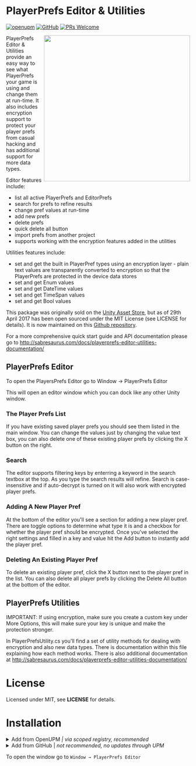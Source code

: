 # PlayerPrefs Editor & Utilities

[![openupm](https://img.shields.io/npm/v/com.sabresaurus.playerprefseditor?label=openupm&registry_uri=https://package.openupm.com)](https://openupm.com/packages/com.sabresaurus.playerprefseditor/) [![GitHub](https://img.shields.io/github/license/sabresaurus/PlayerPrefsEditor)](https://github.com/sabresaurus/PlayerPrefsEditor/blob/master/LICENSE.md) [![PRs Welcome](https://img.shields.io/badge/PRs-welcome-blue.svg)](http://makeapullrequest.com)

<img align="right" src="https://user-images.githubusercontent.com/17784523/154849207-15bf8111-fa6c-401f-8b7d-4bed69520216.png" width="400" />

PlayerPrefs Editor & Utilities provide an easy way to see what PlayerPrefs your game is using and change them at run-time. It also includes encryption support to protect your player prefs from casual hacking and has additional support for more data types.

Editor features include:
- list all active PlayerPrefs and EditorPrefs
- search for prefs to refine results
- change pref values at run-time
- add new prefs
- delete prefs
- quick delete all button
- import prefs from another project
- supports working with the encryption features added in the utilities

Utilities features include:
- set and get the built in PlayerPref types using an encryption layer - plain text values are transparently converted to encryption so that the PlayerPrefs are protected in the device data stores
- set and get Enum values
- set and get DateTime values
- set and get TimeSpan values
- set and get Bool values

This package was originally sold on the [Unity Asset Store](https://www.assetstore.unity3d.com/en/#!/content/26656), but as of 29th April 2017 has been open sourced under the MIT License (see LICENSE for details). It is now maintained on this [Github repository](https://github.com/sabresaurus/PlayerPrefsEditor).

For a more comprehensive quick start guide and API documentation please go to http://sabresaurus.com/docs/playerprefs-editor-utilities-documentation/


## PlayerPrefs Editor

To open the PlayersPrefs Editor go to Window -> PlayerPrefs Editor

This will open an editor window which you can dock like any other Unity window.


### The Player Prefs List

If you have existing saved player prefs you should see them listed in the main window. You can change the values just by changing the value text box, you can also delete one of these existing player prefs by clicking the X button on the right.


### Search

The editor supports filtering keys by enterring a keyword in the search textbox at the top. As you type the search results will refine. Search is case-insensitive and if auto-decrypt is turned on it will also work with encrypted player prefs.


### Adding A New Player Pref

At the bottom of the editor you'll see a section for adding a new player pref. There are toggle options to determine what type it is and a checkbox for whether the player pref should be encrypted. Once you've selected the right settings and filled in a key and value hit the Add button to instantly add the player pref.


### Deleting An Existing Player Pref

To delete an existing player pref, click the X button next to the player pref in the list. You can also delete all player prefs by clicking the Delete All button at the bottom of the editor.


## PlayerPrefs Utilities

IMPORTANT: If using encryption, make sure you create a custom key under More Options, this will make sure your key is unique and make the protection stronger.

In PlayerPrefsUtility.cs you'll find a set of utility methods for dealing with encryption and also new data types. There is documentation within this file explaining how each method works. There is also additional documentation at http://sabresaurus.com/docs/playerprefs-editor-utilities-documentation/

# License

Licensed under MIT, see **LICENSE** for details.

# Installation

<details>
<summary>Add from OpenUPM <em>| via scoped registry, recommended</em></summary>

This package is available on OpenUPM: https://openupm.com/packages/com.sabresaurus.playerprefseditor/

To add it the package to your project:

- open `Edit/Project Settings/Package Manager`
- add a new Scoped Registry:
  ```
  Name: OpenUPM
  URL:  https://package.openupm.com/
  Scope(s): com.sabresaurus
  ```
- click <kbd>Save</kbd>
- open Package Manager
- click <kbd>+</kbd>
- select <kbd>Add from Git URL</kbd>
- paste `com.sabresaurus.playerprefseditor`
- click <kbd>Add</kbd>
</details>

<details>
<summary>Add from GitHub | <em>not recommended, no updates through UPM</em></summary>

You can also add it directly from GitHub on Unity 2020.3+. Note that you won't be able to receive updates through Package Manager this way, you'll have to update manually.

- open Package Manager
- click <kbd>+</kbd>
- select <kbd>Add from Git URL</kbd>
- paste `https://github.com/sabresaurus/PlayerPrefsEditor.git`
- click <kbd>Add</kbd>  
**or**  
- Edit your `Packages/manifest.json` file to contain `"com.sabresaurus.playerprefseditor": "https://github.com/sabresaurus/PlayerPrefsEditor.git"`,
  
To update the package with new changes, remove the lock from the `Packages/packages-lock.json` file.
</details>

To open the window go to `Window → PlayerPrefs Editor`